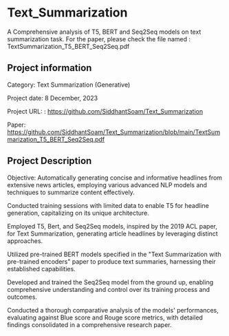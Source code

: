 # Text_Summarization
A Comprehensive analysis of T5, BERT and Seq2Seq models on text summarization task.
For the paper, please check the file named : TextSummarization_T5_BERT_Seq2Seq.pdf

## Project information

Category: Text Summarization (Generative)

Project date: 8 December, 2023

Project URL: : https://github.com/SiddhantSoam/Text_Summarization

Paper: https://github.com/SiddhantSoam/Text_Summarization/blob/main/TextSummarization_T5_BERT_Seq2Seq.pdf

## Project Description

Objective: Automatically generating concise and informative headlines from extensive news articles, employing various advanced NLP models and techniques to summarize content effectively​.

Conducted training sessions with limited data to enable T5 for headline generation, capitalizing on its unique architecture.

Employed T5, Bert, and Seq2Seq models, inspired by the 2019 ACL paper, for Text Summarization, generating article headlines by leveraging distinct approaches.

Utilized pre-trained BERT models specified in the "Text Summarization with pre-trained encoders" paper to produce text summaries, harnessing their established capabilities.

Developed and trained the Seq2Seq model from the ground up, enabling comprehensive understanding and control over its training process and outcomes.

Conducted a thorough comparative analysis of the models' performances, evaluating against Blue score and Rouge score metrics, with detailed findings consolidated in a comprehensive research paper.




